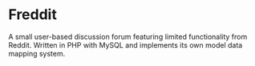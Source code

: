 # Freddit

A small user-based discussion forum featuring limited functionality from Reddit.
Written in PHP with MySQL and implements its own model data mapping system.